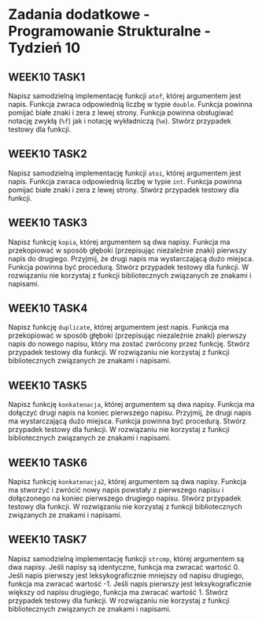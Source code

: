 # Zadania dodatkowe - Programowanie Strukturalne - Tydzień 10

## WEEK10 TASK1

Napisz samodzielną implementację funkcji `atof`, której argumentem jest
napis. Funkcja zwraca odpowiednią liczbę w typie `double`. Funkcja
powinna pomijać białe znaki i zera z lewej strony. Funkcja powinna
obsługiwać notację zwykłą (`%f`) jak i notację wykładniczą (`%e`).
Stwórz przypadek testowy dla funkcji.

## WEEK10 TASK2

Napisz samodzielną implementację funkcji `atoi`, której argumentem jest
napis. Funkcja zwraca odpowiednią liczbę w typie `int`. Funkcja powinna
pomijać białe znaki i zera z lewej strony. Stwórz przypadek testowy dla
funkcji.

## WEEK10 TASK3

Napisz funkcję `kopia`, której argumentem są dwa napisy. Funkcja ma
przekopiować w sposób głęboki (przepisując niezależnie znaki) pierwszy
napis do drugiego. Przyjmij, że drugi napis ma wystarczającą dużo
miejsca. Funkcja powinna być procedurą. Stwórz przypadek testowy dla
funkcji. W rozwiązaniu nie korzystaj z funkcji bibliotecznych związanych
ze znakami i napisami.

## WEEK10 TASK4

Napisz funkcję `duplicate`, której argumentem jest napis. Funkcja ma
przekopiować w sposób głęboki (przepisując niezależnie znaki) pierwszy
napis do nowego napisu, który ma zostać zwrócony przez funkcję. Stwórz
przypadek testowy dla funkcji. W rozwiązaniu nie korzystaj z funkcji
bibliotecznych związanych ze znakami i napisami.

## WEEK10 TASK5

Napisz funkcję `konkatenacja`, której argumentem są dwa napisy. Funkcja
ma dołączyć drugi napis na koniec pierwszego napisu. Przyjmij, że drugi
napis ma wystarczającą dużo miejsca. Funkcja powinna być procedurą.
Stwórz przypadek testowy dla funkcji. W rozwiązaniu nie korzystaj z
funkcji bibliotecznych związanych ze znakami i napisami.

## WEEK10 TASK6

Napisz funkcję `konkatenacja2`, której argumentem są dwa napisy. Funkcja
ma stworzyć i zwrócić nowy napis powstały z pierwszego napisu i
dołączonego na koniec pierwszego drugiego napisu. Stwórz przypadek
testowy dla funkcji. W rozwiązaniu nie korzystaj z funkcji
bibliotecznych związanych ze znakami i napisami.

## WEEK10 TASK7

Napisz samodzielną implementację funkcji `strcmp`, której argumentem są
dwa napisy. Jeśli napisy są identyczne, funkcja ma zwracać wartość 0.
Jeśli napis pierwszy jest leksykograficznie mniejszy od napisu drugiego,
funkcja ma zwracać wartość -1. Jeśli napis pierwszy jest
leksykograficznie większy od napisu drugiego, funkcja ma zwracać
wartość 1. Stwórz przypadek testowy dla funkcji. W rozwiązaniu nie
korzystaj z funkcji bibliotecznych związanych ze znakami i napisami.
